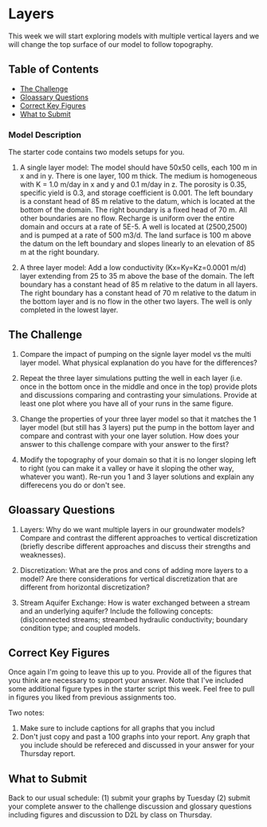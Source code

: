 # Layers<!-- omit in toc -->

This week we will start exploring models with multiple vertical layers and we will change the top surface of our model to follow topography. 

## Table of Contents <!-- omit in toc -->
- [The Challenge](#the-challenge)
- [Gloassary Questions](#gloassary-questions)
- [Correct Key Figures](#correct-key-figures)
- [What to Submit](#what-to-submit)


### Model Description
The starter code contains two models setups for you. 

1) A single layer model: 
   The model should have 50x50 cells, each 100 m in x and in y. There is one layer, 100 m thick. The medium is homogeneous with K = 1.0 m/day in x and y and 0.1 m/day in z. The porosity is 0.35, specific yield is 0.3, and storage coefficient is 0.001. The left boundary is a constant head of 85 m relative to the datum, which is located at the bottom of the domain. The right boundary is a fixed head of 70 m. All other boundaries are no flow.  Recharge is uniform over the entire domain and occurs at a rate of 5E-5. A well is located at (2500,2500) and is pumped at a rate of 500 m3/d. The land surface is 100 m above the datum on the left boundary and slopes linearly to an elevation of 85 m at the right boundary.

2) A three layer model:
   Add a low conductivity (Kx=Ky=Kz=0.0001 m/d) layer extending from 25 to 35 m above the base of the domain. The left boundary has a constant head of 85 m relative to the datum in all layers. The right boundary has a constant head of 70 m relative to the datum in the bottom layer and is no flow in the other two layers. The well is only completed in the lowest layer.


## The Challenge
1) Compare the impact of pumping on the signle layer model vs the multi layer model.  What physical explanation do you have for the differences? 

2) Repeat the three layer simulations putting the well in each layer (i.e. once in the bottom once in the middle and once in the top) provide plots and discussions comparing and contrasting your simulations. Provide at least one plot where you have all of your runs in the same figure. 

3) Change the properties of your three layer model so that it matches the 1 layer model (but still has 3 layers) put the pump in the bottom layer and compare and contrast with your one layer solution. How does your answer to this challenge compare with your answer to the first? 

4) Modify the topography of your domain so that it is no longer sloping left to right (you can make it a valley or have it sloping the other way, whatever you want). Re-run you 1 and 3 layer solutions and explain any differecens you do or don't see.    

## Gloassary Questions
1) Layers: 
Why do we want multiple layers in our groundwater models? Compare and contrast the different approaches to vertical discretization (briefly describe different approaches and discuss their strengths and weaknesses).  
 
2) Discretization: 
What are the pros and cons of adding more layers to a model? Are there considerations for vertical discretization that are different from horizontal discretization? 

3) Stream Aquifer Exchange: 
How is water exchanged between a stream and an underlying aquifer?  Include the following concepts: (dis)connected streams; streambed hydraulic conductivity; boundary condition type; and coupled models.


## Correct Key Figures
Once again I'm going to leave this up to you. Provide all of the figures that you think are necessary to support your answer. Note that I've included some additional figure types in the starter script this week. Feel free to pull in figures you liked from previous assignments too. 

Two notes: 
1. Make sure to include captions for all graphs that you includ
2. Don't just copy and past a 100 graphs into your report. Any graph that you include should be refereced and discussed in your answer for your Thursday report. 

## What to Submit 
Back to our usual schedule: (1) submit your graphs by Tuesday (2) submit your complete answer to the challenge discussion and glossary questions including figures and discussion to D2L by class on Thursday. 

